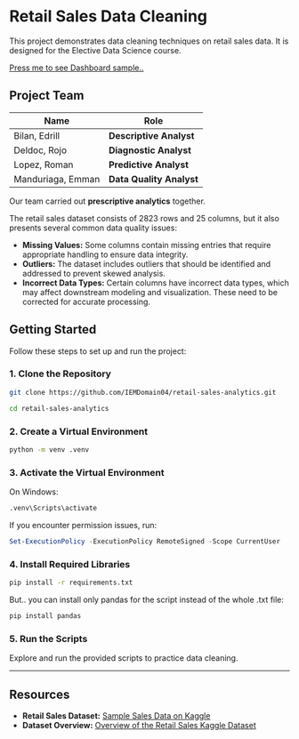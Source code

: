 # Retail Sales Data Cleaning

This project demonstrates data cleaning techniques on retail sales data. It is designed for the Elective Data Science course.

[Press me to see Dashboard sample..](visuals/retail-sale-img.png)

## Project Team

| Name                | Role                        |
|---------------------|---------------------------- |
| Bilan, Edrill       | **Descriptive Analyst**         |
| Deldoc, Rojo        | **Diagnostic Analyst**          |
| Lopez, Roman        | **Predictive Analyst**          |
| Manduriaga, Emman   | **Data Quality Analyst**        |

Our team carried out **prescriptive analytics** together.

The retail sales dataset consists of 2823 rows and 25 columns, but it also presents several common data quality issues:

- **Missing Values:** Some columns contain missing entries that require appropriate handling to ensure data integrity.
- **Outliers:** The dataset includes outliers that should be identified and addressed to prevent skewed analysis.
- **Incorrect Data Types:** Certain columns have incorrect data types, which may affect downstream modeling and visualization. These need to be corrected for accurate processing.

## Getting Started

Follow these steps to set up and run the project:

### 1. Clone the Repository

```bash
git clone https://github.com/IEMDomain04/retail-sales-analytics.git
```
```bash
cd retail-sales-analytics
```

### 2. Create a Virtual Environment

```bash
python -m venv .venv
```

### 3. Activate the Virtual Environment

On Windows:

```bash
.venv\Scripts\activate
```

If you encounter permission issues, run:

```powershell
Set-ExecutionPolicy -ExecutionPolicy RemoteSigned -Scope CurrentUser
```

### 4. Install Required Libraries

```bash
pip install -r requirements.txt
```

But.. you can install only pandas for the script instead of the whole .txt file:

```bash
pip install pandas
```

### 5. Run the Scripts

Explore and run the provided scripts to practice data cleaning.

---

## Resources
- **Retail Sales Dataset:** [Sample Sales Data on Kaggle](https://www.kaggle.com/datasets/kyanyoga/sample-sales-data)
- **Dataset Overview:** [Overview of the Retail Sales Kaggle Dataset](https://22.frenchintelligence.org/2024/06/28/overview-of-the-retail-sales-kaggle-dataset/?utm_source)
